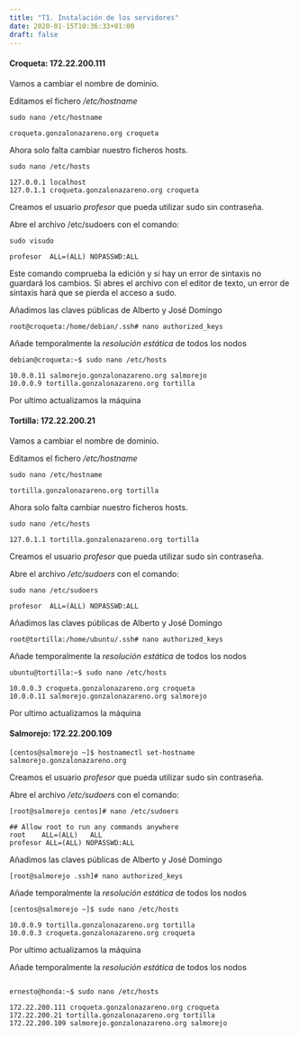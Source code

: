 ```yaml
---
title: "T1. Instalación de los servidores"
date: 2020-01-15T10:36:33+01:00
draft: false
---
```


#### **Croqueta: 172.22.200.111**

Vamos a cambiar el nombre de dominio.

Editamos el fichero */etc/hostname*

```
sudo nano /etc/hostname

croqueta.gonzalonazareno.org croqueta
```


Ahora solo falta cambiar nuestro ficheros hosts.

```
sudo nano /etc/hosts

127.0.0.1 localhost
127.0.1.1 croqueta.gonzalonazareno.org croqueta
```

Creamos el usuario *profesor* que pueda utilizar sudo sin contraseña.

Abre el archivo /etc/sudoers con el comando:

```
sudo visudo

profesor  ALL=(ALL) NOPASSWD:ALL
```

Este comando comprueba la edición y si hay un error de sintaxis no guardará los cambios. Si abres el archivo con el editor de texto, un error de sintaxis hará que se pierda el acceso a sudo.

Añadimos las claves públicas de Alberto y José Domingo

```
root@croqueta:/home/debian/.ssh# nano authorized_keys
``` 

Añade temporalmente la *resolución estática* de todos los nodos

```
debian@croqueta:~$ sudo nano /etc/hosts

10.0.0.11 salmorejo.gonzalonazareno.org salmorejo
10.0.0.9 tortilla.gonzalonazareno.org tortilla
```

Por ultimo actualizamos la máquina


#### **Tortilla: 172.22.200.21**

Vamos a cambiar el nombre de dominio.

Editamos el fichero */etc/hostname*

```
sudo nano /etc/hostname

tortilla.gonzalonazareno.org tortilla
```


Ahora solo falta cambiar nuestro ficheros hosts.

```
sudo nano /etc/hosts

127.0.1.1 tortilla.gonzalonazareno.org tortilla
```

Creamos el usuario *profesor* que pueda utilizar sudo sin contraseña.

Abre el archivo */etc/sudoers*  con el comando:

```
sudo nano /etc/sudoers

profesor  ALL=(ALL) NOPASSWD:ALL
```

Añadimos las claves públicas de Alberto y José Domingo

```
root@tortilla:/home/ubuntu/.ssh# nano authorized_keys
``` 

Añade temporalmente la *resolución estática* de todos los nodos

```
ubuntu@tortilla:~$ sudo nano /etc/hosts

10.0.0.3 croqueta.gonzalonazareno.org croqueta
10.0.0.11 salmorejo.gonzalonazareno.org salmorejo
```

Por ultimo actualizamos la máquina


#### **Salmorejo: 172.22.200.109**

```
[centos@salmorejo ~]$ hostnamectl set-hostname salmorejo.gonzalonazareno.org
```

Creamos el usuario *profesor* que pueda utilizar sudo sin contraseña.

Abre el archivo */etc/sudoers*  con el comando:

```
[root@salmorejo centos]# nano /etc/sudoers

## Allow root to run any commands anywhere
root    ALL=(ALL)	ALL
profesor ALL=(ALL) NOPASSWD:ALL
```

Añadimos las claves públicas de Alberto y José Domingo

```
[root@salmorejo .ssh]# nano authorized_keys
``` 

Añade temporalmente la *resolución estática* de todos los nodos

```
[centos@salmorejo ~]$ sudo nano /etc/hosts

10.0.0.9 tortilla.gonzalonazareno.org tortilla
10.0.0.3 croqueta.gonzalonazareno.org croqueta
```

Por ultimo actualizamos la máquina

Añade temporalmente la *resolución estática* de todos los nodos

```

ernesto@honda:~$ sudo nano /etc/hosts

172.22.200.111 croqueta.gonzalonazareno.org croqueta
172.22.200.21 tortilla.gonzalonazareno.org tortilla
172.22.200.109 salmorejo.gonzalonazareno.org salmorejo
```


